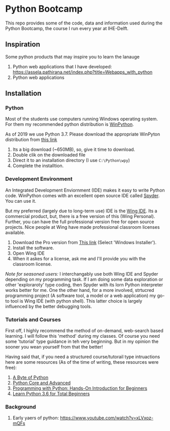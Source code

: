 # Python Bootcamp 
This repo provides some of the code, data and information used during the Python Bootcamp, the course I run every year at IHE-Delft. 

## Inspiration
Some python products that may inspire you to learn the lanauge
1. Python web applications that I have developed: https://assela.pathirana.net/index.php?title=Webapps_with_python
2. Python web applications 

## Installation
### Python
Most of the students use computers running Windows operating system. For them my recommended python distribution is [WinPython](https://winpython.github.io/). 

As of 2019 we use Python 3.7. Please download the appropriate WinPyton distribution from [this link](https://sourceforge.net/projects/winpython/files/WinPython_3.7/3.7.4.0/Winpython64-3.7.4.0.exe/download)

1. Its a big download (~650MB), so, give it time to download. 
2. Double clik on the downloaded file
3. Direct it to an installation directory (I use `C:\Python\wpy`)
4. Complete the installtion.

### Development Environment
An Integrated Development Enviornment (IDE) makes it easy to write Python code. WinPython comes with an excellent open source IDE called [Spyder](https://www.spyder-ide.org/). You can use it. 

But my preferred (largely due to long-term use) IDE is the [Wing IDE](https://wingware.com/). Its a commercial product, but, there is a free version of this (Wing Personal). Further, you can have the full professional version free for open source projects. Nice people at Wing have made professional classroom licenses available. 
1. Download the Pro version from [This link](https://wingware.com/downloads/wing-pro) (Select 'Windows Installer'). 
2. Install the software. 
3. Open Wing IDE
4. When it askes for a license, ask me and I'll provide you with the classroom license. 

*Note for seasoned users:*
I interchangably use both Wing IDE and Spyder depending on my programming task. If I am doing some data exploration or other 'exploraroty' type coding, then Spyder with its Iorn Python interpreter works better for me. One the other hand, for a more involved, strtucred programming project (A software tool, a model or a web application) my go-to tool is Wing IDE (with python shell). This latter choice is largely influenced by the better debugging tools. 


### Tutorials and Courses
First off, I highly recommend the method of on-demand, web-search based learning. I will follow this 'method' during my classes. Of course you need some 'tutorial' type guidance in teh very beginning. But in my opinion the sooner you wean yourself from that the better! 

Having said that, if you need a structured course/tutorail type intruactions here are some resources (As of the time of writing, these resources were free):

1. [A Byte of Python](https://python.swaroopch.com/)
1. [Python Core and Advanced](https://www.udemy.com/course/python-core-and-advanced/?LSNPUBID=JVFxdTr9V80&ranEAID=JVFxdTr9V80&ranMID=39197&ranSiteID=JVFxdTr9V80-QgFk4H_8XApN.Ntg.67Bww)
2. [Programming with Python: Hands-On Introduction for Beginners](https://www.udemy.com/course/python-programming-beginners/?LSNPUBID=JVFxdTr9V80&ranEAID=JVFxdTr9V80&ranMID=39197&ranSiteID=JVFxdTr9V80-ES3wH8.LbVQkJmOgTTloyA)
3. [Learn Python 3.6 for Total Beginners](https://www.udemy.com/course/python-3-for-total-beginners/?LSNPUBID=JVFxdTr9V80&ranEAID=JVFxdTr9V80&ranMID=39197&ranSiteID=JVFxdTr9V80-fTrDC4an8C6VBGoPIxrpOg)

### Background
1. Early yaers of python: https://www.youtube.com/watch?v=xLVxoz-mQFs




